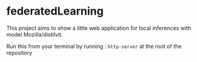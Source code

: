 # federatedLearning

This project aims to show a little web application for local inferences with model Mozilla/distilvit.

Run this from your terminal by running : `http-server` at the root of the repository
